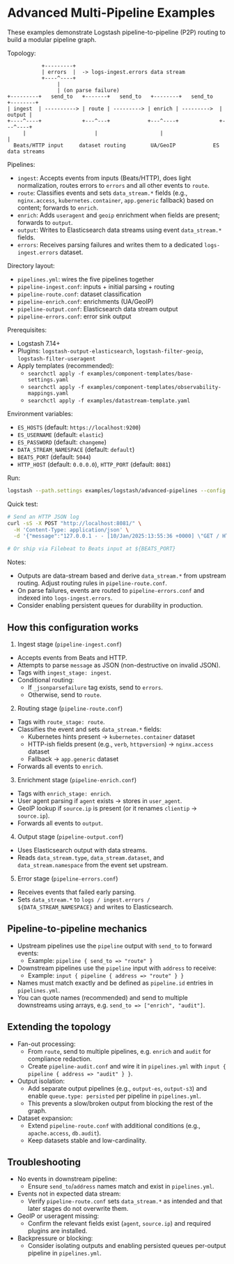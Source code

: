# Advanced Multi-Pipeline Examples

These examples demonstrate Logstash pipeline-to-pipeline (P2P) routing to build a modular pipeline graph.

Topology:

```
           +---------+
           | errors  |  -> logs-ingest.errors data stream
           +----^----+
                |
                | (on parse failure)
+---------+   send_to   +-------+   send_to   +--------+   send_to   +--------+
| ingest  | ----------> | route | ---------> | enrich | --------->  | output |
+----^----+             +---^---+            +---^----+             +---^----+
     |                      |                    |                      |
  Beats/HTTP input     dataset routing        UA/GeoIP            ES data streams
```

Pipelines:
- `ingest`: Accepts events from inputs (Beats/HTTP), does light normalization, routes errors to `errors` and all other events to `route`.
- `route`: Classifies events and sets `data_stream.*` fields (e.g., `nginx.access`, `kubernetes.container`, `app.generic` fallback) based on content; forwards to `enrich`.
- `enrich`: Adds `useragent` and `geoip` enrichment when fields are present; forwards to `output`.
- `output`: Writes to Elasticsearch data streams using event `data_stream.*` fields.
- `errors`: Receives parsing failures and writes them to a dedicated `logs-ingest.errors` dataset.

Directory layout:
- `pipelines.yml`: wires the five pipelines together
- `pipeline-ingest.conf`: inputs + initial parsing + routing
- `pipeline-route.conf`: dataset classification
- `pipeline-enrich.conf`: enrichments (UA/GeoIP)
- `pipeline-output.conf`: Elasticsearch data stream output
- `pipeline-errors.conf`: error sink output

Prerequisites:
- Logstash 7.14+
- Plugins: `logstash-output-elasticsearch`, `logstash-filter-geoip`, `logstash-filter-useragent`
- Apply templates (recommended):
  - `searchctl apply -f examples/component-templates/base-settings.yaml`
  - `searchctl apply -f examples/component-templates/observability-mappings.yaml`
  - `searchctl apply -f examples/datastream-template.yaml`

Environment variables:
- `ES_HOSTS` (default: `https://localhost:9200`)
- `ES_USERNAME` (default: `elastic`)
- `ES_PASSWORD` (default: `changeme`)
- `DATA_STREAM_NAMESPACE` (default: `default`)
- `BEATS_PORT` (default: `5044`)
- `HTTP_HOST` (default: `0.0.0.0`), `HTTP_PORT` (default: `8081`)

Run:
```bash
logstash --path.settings examples/logstash/advanced-pipelines --config.reload.automatic
```

Quick test:
```bash
# Send an HTTP JSON log
curl -sS -X POST "http://localhost:8081/" \
  -H 'Content-Type: application/json' \
  -d '{"message":"127.0.0.1 - - [10/Jan/2025:13:55:36 +0000] \"GET / HTTP/1.1\" 200 123 \"-\" \"curl/8.0\"","verb":"GET","httpversion":"1.1"}'

# Or ship via Filebeat to Beats input at ${BEATS_PORT}
```

Notes:
- Outputs are data-stream based and derive `data_stream.*` from upstream routing. Adjust routing rules in `pipeline-route.conf`.
- On parse failures, events are routed to `pipeline-errors.conf` and indexed into `logs-ingest.errors`.
- Consider enabling persistent queues for durability in production.

## How this configuration works

1) Ingest stage (`pipeline-ingest.conf`)
- Accepts events from Beats and HTTP.
- Attempts to parse `message` as JSON (non-destructive on invalid JSON).
- Tags with `ingest_stage: ingest`.
- Conditional routing:
  - If `_jsonparsefailure` tag exists, send to `errors`.
  - Otherwise, send to `route`.

2) Routing stage (`pipeline-route.conf`)
- Tags with `route_stage: route`.
- Classifies the event and sets `data_stream.*` fields:
  - Kubernetes hints present → `kubernetes.container` dataset
  - HTTP-ish fields present (e.g., `verb`, `httpversion`) → `nginx.access` dataset
  - Fallback → `app.generic` dataset
- Forwards all events to `enrich`.

3) Enrichment stage (`pipeline-enrich.conf`)
- Tags with `enrich_stage: enrich`.
- User agent parsing if `agent` exists → stores in `user_agent`.
- GeoIP lookup if `source.ip` is present (or it renames `clientip` → `source.ip`).
- Forwards all events to `output`.

4) Output stage (`pipeline-output.conf`)
- Uses Elasticsearch output with data streams.
- Reads `data_stream.type`, `data_stream.dataset`, and `data_stream.namespace` from the event set upstream.

5) Error stage (`pipeline-errors.conf`)
- Receives events that failed early parsing.
- Sets `data_stream.*` to `logs / ingest.errors / ${DATA_STREAM_NAMESPACE}` and writes to Elasticsearch.

## Pipeline-to-pipeline mechanics

- Upstream pipelines use the `pipeline` output with `send_to` to forward events:
  - Example: `pipeline { send_to => "route" }`
- Downstream pipelines use the `pipeline` input with `address` to receive:
  - Example: `input { pipeline { address => "route" } }`
- Names must match exactly and be defined as `pipeline.id` entries in `pipelines.yml`.
- You can quote names (recommended) and send to multiple downstreams using arrays, e.g. `send_to => ["enrich", "audit"]`.

## Extending the topology

- Fan-out processing:
  - From `route`, send to multiple pipelines, e.g. `enrich` and `audit` for compliance redaction.
  - Create `pipeline-audit.conf` and wire it in `pipelines.yml` with `input { pipeline { address => "audit" } }`.
- Output isolation:
  - Add separate output pipelines (e.g., `output-es`, `output-s3`) and enable `queue.type: persisted` per pipeline in `pipelines.yml`.
  - This prevents a slow/broken output from blocking the rest of the graph.
- Dataset expansion:
  - Extend `pipeline-route.conf` with additional conditions (e.g., `apache.access`, `db.audit`).
  - Keep datasets stable and low-cardinality.

## Troubleshooting

- No events in downstream pipeline:
  - Ensure `send_to`/`address` names match and exist in `pipelines.yml`.
- Events not in expected data stream:
  - Verify `pipeline-route.conf` sets `data_stream.*` as intended and that later stages do not overwrite them.
- GeoIP or useragent missing:
  - Confirm the relevant fields exist (`agent`, `source.ip`) and required plugins are installed.
- Backpressure or blocking:
  - Consider isolating outputs and enabling persisted queues per-output pipeline in `pipelines.yml`.
